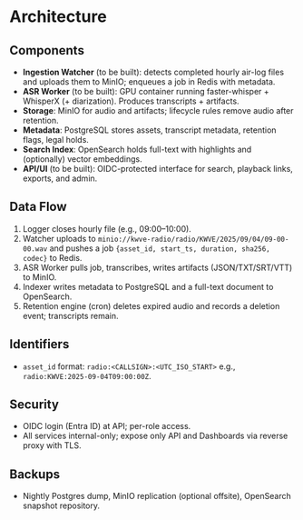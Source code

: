 # Architecture

## Components
- **Ingestion Watcher** (to be built): detects completed hourly air-log files and uploads them to MinIO; enqueues a job in Redis with metadata.
- **ASR Worker** (to be built): GPU container running faster-whisper + WhisperX (+ diarization). Produces transcripts + artifacts.
- **Storage**: MinIO for audio and artifacts; lifecycle rules remove audio after retention.
- **Metadata**: PostgreSQL stores assets, transcript metadata, retention flags, legal holds.
- **Search Index**: OpenSearch holds full-text with highlights and (optionally) vector embeddings.
- **API/UI** (to be built): OIDC-protected interface for search, playback links, exports, and admin.

## Data Flow
1. Logger closes hourly file (e.g., 09:00–10:00). 
2. Watcher uploads to `minio://kwve-radio/radio/KWVE/2025/09/04/09-00-00.wav` and pushes a job `{asset_id, start_ts, duration, sha256, codec}` to Redis.
3. ASR Worker pulls job, transcribes, writes artifacts (JSON/TXT/SRT/VTT) to MinIO.
4. Indexer writes metadata to PostgreSQL and a full-text document to OpenSearch.
5. Retention engine (cron) deletes expired audio and records a deletion event; transcripts remain.

## Identifiers
- `asset_id` format: `radio:<CALLSIGN>:<UTC_ISO_START>` e.g., `radio:KWVE:2025-09-04T09:00:00Z`.

## Security
- OIDC login (Entra ID) at API; per-role access.
- All services internal-only; expose only API and Dashboards via reverse proxy with TLS.

## Backups
- Nightly Postgres dump, MinIO replication (optional offsite), OpenSearch snapshot repository.
